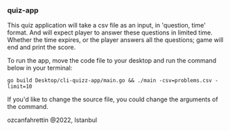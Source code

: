 ### quiz-app

This quiz application will take a csv file as an input, in 'question, time' format. And will expect player to answer these questions in limited time.
Whether the time expires, or the player answers all the questions; game will end and print the score.

To run the app, move the code file to your desktop and run the command below in your terminal:

```
go build Desktop/cli-quizz-app/main.go && ./main -csv=problems.csv -limit=10
```

If you'd like to change the source file, you could change the arguments of the command.

ozcanfahrettin @2022, Istanbul
